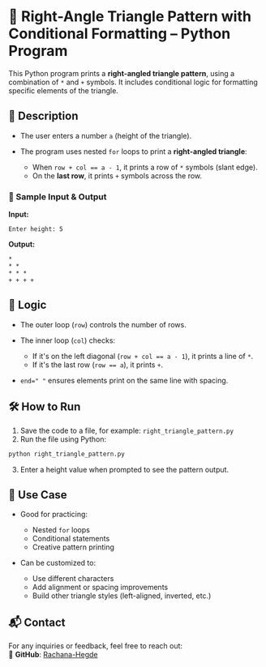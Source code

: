 # 🔺 Right-Angle Triangle Pattern with Conditional Formatting – Python Program

This Python program prints a **right-angled triangle pattern**, using a combination of `*` and `+` symbols. It includes conditional logic for formatting specific elements of the triangle.

## 📌 Description

* The user enters a number `a` (height of the triangle).
* The program uses nested `for` loops to print a **right-angled triangle**:

  * When `row + col == a - 1`, it prints a row of `*` symbols (slant edge).
  * On the **last row**, it prints `+` symbols across the row.

### 🧾 Sample Input & Output

**Input:**

```
Enter height: 5
```

**Output:**

```
*  
* *  
* * *  
+ + + + 
```

## 🧠 Logic

* The outer loop (`row`) controls the number of rows.
* The inner loop (`col`) checks:

  * If it's on the left diagonal (`row + col == a - 1`), it prints a line of `*`.
  * If it's the last row (`row == a`), it prints `+`.
* `end=" "` ensures elements print on the same line with spacing.

## 🛠️ How to Run

1. Save the code to a file, for example: `right_triangle_pattern.py`
2. Run the file using Python:
```bash
python right_triangle_pattern.py
```
3. Enter a height value when prompted to see the pattern output.

## 🎯 Use Case

* Good for practicing:
  * Nested `for` loops
  * Conditional statements
  * Creative pattern printing

* Can be customized to:
  * Use different characters
  * Add alignment or spacing improvements
  * Build other triangle styles (left-aligned, inverted, etc.)

## 📬 Contact  

For any inquiries or feedback, feel free to reach out:    
🔗 **GitHub**: [Rachana-Hegde](https://github.com/Rachana-Hegde) 
